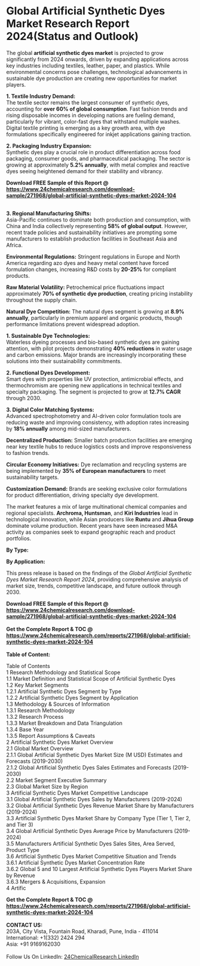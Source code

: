 <h1>Global Artificial Synthetic Dyes Market Research Report 2024(Status and Outlook)</h1><p>The global <strong>artificial synthetic dyes market</strong> is projected to grow significantly from 2024 onwards, driven by expanding applications across key industries including textiles, leather, paper, and plastics. While environmental concerns pose challenges, technological advancements in sustainable dye production are creating new opportunities for market players.</p><p><strong>1. Textile Industry Demand:</strong><br>
The textile sector remains the largest consumer of synthetic dyes, accounting for <strong>over 60% of global consumption</strong>. Fast fashion trends and rising disposable incomes in developing nations are fueling demand, particularly for vibrant, color-fast dyes that withstand multiple washes. Digital textile printing is emerging as a key growth area, with dye formulations specifically engineered for inkjet applications gaining traction.</p><p><strong>2. Packaging Industry Expansion:</strong><br>
Synthetic dyes play a crucial role in product differentiation across food packaging, consumer goods, and pharmaceutical packaging. The sector is growing at approximately <strong>5.2% annually</strong>, with metal complex and reactive dyes seeing heightened demand for their stability and vibrancy.</p><div><b>Download FREE Sample of this Report @ 
            <a href="https://www.24chemicalresearch.com/download-sample/271968/global-artificial-synthetic-dyes-market-2024-104">
            https://www.24chemicalresearch.com/download-sample/271968/global-artificial-synthetic-dyes-market-2024-104</a></b></div><br><p><strong>3. Regional Manufacturing Shifts:</strong><br>
Asia-Pacific continues to dominate both production and consumption, with China and India collectively representing <strong>58% of global output</strong>. However, recent trade policies and sustainability initiatives are prompting some manufacturers to establish production facilities in Southeast Asia and Africa.</p><p><strong>Environmental Regulations:</strong> Stringent regulations in Europe and North America regarding azo dyes and heavy metal content have forced formulation changes, increasing R&amp;D costs by <strong>20-25%</strong> for compliant products.</p><p><strong>Raw Material Volatility:</strong> Petrochemical price fluctuations impact approximately <strong>70% of synthetic dye production</strong>, creating pricing instability throughout the supply chain.</p><p><strong>Natural Dye Competition:</strong> The natural dyes segment is growing at <strong>8.9% annually</strong>, particularly in premium apparel and organic products, though performance limitations prevent widespread adoption.</p><p><strong>1. Sustainable Dye Technologies:</strong><br>
Waterless dyeing processes and bio-based synthetic dyes are gaining attention, with pilot projects demonstrating <strong>40% reductions</strong> in water usage and carbon emissions. Major brands are increasingly incorporating these solutions into their sustainability commitments.</p><p><strong>2. Functional Dyes Development:</strong><br>
Smart dyes with properties like UV protection, antimicrobial effects, and thermochromism are opening new applications in technical textiles and specialty packaging. The segment is projected to grow at <strong>12.7% CAGR</strong> through 2030.</p><p><strong>3. Digital Color Matching Systems:</strong><br>
Advanced spectrophotometry and AI-driven color formulation tools are reducing waste and improving consistency, with adoption rates increasing by <strong>18% annually</strong> among mid-sized manufacturers.</p><p><strong>Decentralized Production:</strong> Smaller batch production facilities are emerging near key textile hubs to reduce logistics costs and improve responsiveness to fashion trends.</p><p><strong>Circular Economy Initiatives:</strong> Dye reclamation and recycling systems are being implemented by <strong>35% of European manufacturers</strong> to meet sustainability targets.</p><p><strong>Customization Demand:</strong> Brands are seeking exclusive color formulations for product differentiation, driving specialty dye development.</p><p>The market features a mix of large multinational chemical companies and regional specialists. <strong>Archroma, Huntsman</strong>, and <strong>Kiri Industries</strong> lead in technological innovation, while Asian producers like <strong>Runtu</strong> and <strong>Jihua Group</strong> dominate volume production. Recent years have seen increased M&amp;A activity as companies seek to expand geographic reach and product portfolios.</p><p><strong>By Type:</strong></p><p><strong>By Application:</strong></p><p>This press release is based on the findings of the <em>Global Artificial Synthetic Dyes Market Research Report 2024</em>, providing comprehensive analysis of market size, trends, competitive landscape, and future outlook through 2030.</p><div><b>Download FREE Sample of this Report @ 
            <a href="https://www.24chemicalresearch.com/download-sample/271968/global-artificial-synthetic-dyes-market-2024-104">
            https://www.24chemicalresearch.com/download-sample/271968/global-artificial-synthetic-dyes-market-2024-104</a></b></div><br><div><b>Get the Complete Report & TOC @ 
            <a href="https://www.24chemicalresearch.com/reports/271968/global-artificial-synthetic-dyes-market-2024-104">
            https://www.24chemicalresearch.com/reports/271968/global-artificial-synthetic-dyes-market-2024-104</a></b></div><br>
            <b>Table of Content:</b><p>Table of Contents<br />
1 Research Methodology and Statistical Scope<br />
1.1 Market Definition and Statistical Scope of Artificial Synthetic Dyes<br />
1.2 Key Market Segments<br />
1.2.1 Artificial Synthetic Dyes Segment by Type<br />
1.2.2 Artificial Synthetic Dyes Segment by Application<br />
1.3 Methodology & Sources of Information<br />
1.3.1 Research Methodology<br />
1.3.2 Research Process<br />
1.3.3 Market Breakdown and Data Triangulation<br />
1.3.4 Base Year<br />
1.3.5 Report Assumptions & Caveats<br />
2 Artificial Synthetic Dyes Market Overview<br />
2.1 Global Market Overview<br />
2.1.1 Global Artificial Synthetic Dyes Market Size (M USD) Estimates and Forecasts (2019-2030)<br />
2.1.2 Global Artificial Synthetic Dyes Sales Estimates and Forecasts (2019-2030)<br />
2.2 Market Segment Executive Summary<br />
2.3 Global Market Size by Region<br />
3 Artificial Synthetic Dyes Market Competitive Landscape<br />
3.1 Global Artificial Synthetic Dyes Sales by Manufacturers (2019-2024)<br />
3.2 Global Artificial Synthetic Dyes Revenue Market Share by Manufacturers (2019-2024)<br />
3.3 Artificial Synthetic Dyes Market Share by Company Type (Tier 1, Tier 2, and Tier 3)<br />
3.4 Global Artificial Synthetic Dyes Average Price by Manufacturers (2019-2024)<br />
3.5 Manufacturers Artificial Synthetic Dyes Sales Sites, Area Served, Product Type<br />
3.6 Artificial Synthetic Dyes Market Competitive Situation and Trends<br />
3.6.1 Artificial Synthetic Dyes Market Concentration Rate<br />
3.6.2 Global 5 and 10 Largest Artificial Synthetic Dyes Players Market Share by Revenue<br />
3.6.3 Mergers & Acquisitions, Expansion<br />
4 Artific</p><div><b>Get the Complete Report & TOC @ 
            <a href="https://www.24chemicalresearch.com/reports/271968/global-artificial-synthetic-dyes-market-2024-104">
            https://www.24chemicalresearch.com/reports/271968/global-artificial-synthetic-dyes-market-2024-104</a></b></div><br><b>CONTACT US:</b><br>
            203A, City Vista, Fountain Road, Kharadi, Pune, India - 411014<br>
            International: +1(332) 2424 294<br>
            Asia: +91 9169162030 <br><br>
            Follow Us On LinkedIn: <a href="https://www.linkedin.com/company/24chemicalresearch/">24ChemicalResearch LinkedIn</a>